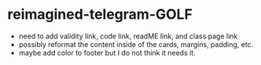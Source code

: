 # reimagined-telegram-GOLF

- need to add validity link, code link, readME link, and class page link
- possibly reformat the content inside of the cards, margins, padding, etc.
- maybe add color to footer but I do not think it needs it.
